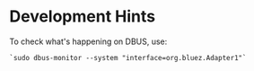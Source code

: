 # Development Hints

To check what's happening on DBUS, use:

    `sudo dbus-monitor --system "interface=org.bluez.Adapter1"`
